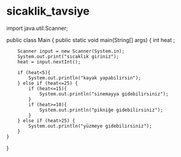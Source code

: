 # sicaklik_tavsiye

import java.util.Scanner;

public class Main {
    public static void main(String[] args) {
    int heat ;

        Scanner input = new Scanner(System.in);
        System.out.print("sıcaklık giriniz");
        heat = input.nextInt();

        if (heat<5){
            System.out.println("kayak yapabilirsin");
        } else if (heat<=25) {
            if (heat<=15){
                System.out.println("sinemayya gidebilirsiniz");
            }
            if (heat>=10){
                System.out.println("pikniğe gidebilirsiniz");
            }
        } else if (heat>25) {
            System.out.println("yüzmeye gidebilirsiniz");
        }
    }
}
